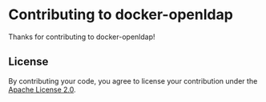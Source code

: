 # Contributing to docker-openldap

Thanks for contributing to docker-openldap!

## License

By contributing your code, you agree to license your contribution under the [Apache License 2.0](LICENSE.txt).
